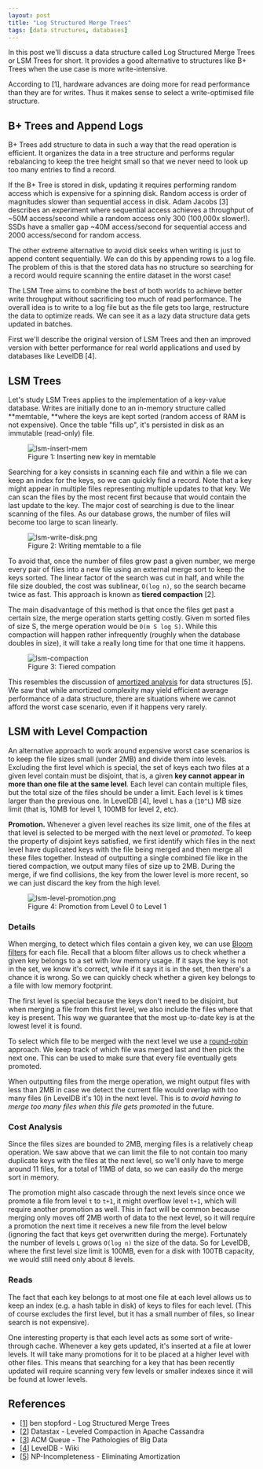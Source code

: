 ```yaml
---
layout: post
title: "Log Structured Merge Trees"
tags: [data structures, databases]
---
```


In this post we'll discuss a data structure called Log Structured Merge Trees or LSM Trees for short. It provides a good alternative to structures like B+ Trees when the use case is more write-intensive.

According to [1], hardware advances are doing more for read performance than they are for writes. Thus it makes sense to select a write-optimised file structure.

## B+ Trees and Append Logs

B+ Trees add structure to data in such a way that the read operation is efficient. It organizes the data in a tree structure and performs regular rebalancing to keep the tree height small so that we never need to look up too many entries to find a record.

If the B+ Tree is stored in disk, updating it requires performing random access which is expensive for a spinning disk. Random access is order of magnitudes slower than sequential access in disk. Adam Jacobs [3] describes an experiment where sequential access achieves a throughput of ~50M access/second while a random access only 300 (100,000x slower!). SSDs have a smaller gap ~40M access/second for sequential access and 2000 access/second for random access.

The other extreme alternative to avoid disk seeks when writing is just to append content sequentially. We can do this by appending rows to a log file. The problem of this is that the stored data has no structure so searching for a record would require scanning the entire dataset in the worst case!

The LSM Tree aims to combine the best of both worlds to achieve better write throughput without sacrificing too much of read performance. The overall idea is to write to a log file but as the file gets too large, restructure the data to optimize reads. We can see it as a lazy data structure data gets updated in batches.

First we'll describe the original version of LSM Trees and then an improved version with better performance for real world applications and used by databases like LevelDB [4].

## LSM Trees

Let's study LSM Trees applies to the implementation of a key-value database. Writes are initially done to an in-memory structure called **memtable, **where the keys are kept sorted (random access of RAM is not expensive). Once the table "fills up", it's persisted in disk as an immutable (read-only) file.

<figure class="center_children">
    <img src="{{site.url}}/resources/blog/2018-07-20-log-structured-merge-trees/2018_07_lsm-insert-mem2.png" alt="lsm-insert-mem" />
    <figcaption> Figure 1: Inserting new key in memtable</figcaption>
</figure>

Searching for a key consists in scanning each file and within a file we can keep an index for the keys, so we can quickly find a record. Note that a key might appear in multiple files representing multiple updates to that key. We can scan the files by the most recent first because that would contain the last update to the key. The major cost of searching is due to the linear scanning of the files. As our database grows, the number of files will become too large to scan linearly.

<figure class="center_children">
    <img src="{{site.url}}/resources/blog/2018-07-20-log-structured-merge-trees/2018_07_lsm-write-disk2.png" alt="lsm-write-disk.png" />
    <figcaption> Figure 2: Writing memtable to a file</figcaption>
</figure>

To avoid that, once the number of files grow past a given number, we merge every pair of files into a new file using an external merge sort to keep the keys sorted. The linear factor of the search was cut in half, and while the file size doubled, the cost was sublinear, `O(log n)`, so the search became twice as fast. This approach is known as **tiered compaction** [2].

The main disadvantage of this method is that once the files get past a certain size, the merge operation starts getting costly. Given m sorted files of size S, the merge operation would be `O(m S log S)`. While this compaction will happen rather infrequently (roughly when the database doubles in size), it will take a really long time for that one time it happens.

<figure class="center_children">
    <img src="{{site.url}}/resources/blog/2018-07-20-log-structured-merge-trees/2018_07_lsm-compaction1.png" alt="lsm-compaction" />
    <figcaption> Figure 3: Tiered compation</figcaption>
</figure>

This resembles the discussion of [amortized analysis]({{site.url}}/blog/2017/07/09/eliminating-amortization.html) for data structures [5]. We saw that while amortized complexity may yield efficient average performance of a data structure, there are situations where we cannot afford the worst case scenario, even if it happens very rarely.

## LSM with Level Compaction

An alternative approach to work around expensive worst case scenarios is to keep the file sizes small (under 2MB) and divide them into levels. Excluding the first level which is special, the set of keys each two files at a given level contain must be disjoint, that is, a given **key cannot appear in more than one file at the same level**. Each level can contain multiple files, but the total size of the files should be under a limit. Each level is k times larger than the previous one. In LevelDB [4], level `L` has a (`10^L`) MB size limit (that is, 10MB for level 1, 100MB for level 2, etc).

**Promotion.** Whenever a given level reaches its size limit, one of the files at that level is selected to be merged with the next level or *promoted*. To keep the property of disjoint keys satisfied, we first identify which files in the next level have duplicated keys with the file being merged and then merge all these files together. Instead of outputting a single combined file like in the tiered compaction, we output many files of size up to 2MB. During the merge, if we find collisions, the key from the lower level is more recent, so we can just discard the key from the high level.

<figure class="center_children">
    <img src="{{site.url}}/resources/blog/2018-07-20-log-structured-merge-trees/2018_07_lsm-level-promotion.png" alt="lsm-level-promotion.png" />
    <figcaption> Figure 4: Promotion from Level 0 to Level 1</figcaption>
</figure>

### Details

When merging, to detect which files contain a given key, we can use [Bloom filters]({{site.url}}/blog/2015/01/29/bloom-filters.html) for each file. Recall that a bloom filter allows us to check whether a given key belongs to a set with low memory usage. If it says the key is not in the set, we know it's correct, while if it says it is in the set, then there's a chance it is wrong. So we can quickly check whether a given key belongs to a file with low memory footprint.

The first level is special because the keys don't need to be disjoint, but when merging a file from this first level, we also include the files where that key is present. This way we guarantee that the most up-to-date key is at the lowest level it is found.

To select which file to be merged with the next level we use a [round-robin](https://en.wikipedia.org/wiki/Round-robin_scheduling) approach. We keep track of which file was merged last and then pick the next one. This can be used to make sure that every file eventually gets promoted.

When outputting files from the merge operation, we might output files with less than 2MB in case we detect the current file would overlap with too many files (in LevelDB it's 10) in the next level. This is to *avoid having to merge too many files when this file gets promoted* in the future.

### Cost Analysis

Since the files sizes are bounded to 2MB, merging files is a relatively cheap operation. We saw above that we can limit the file to not contain too many duplicate keys with the files at the next level, so we'll only have to merge around 11 files, for a total of 11MB of data, so we can easily do the merge sort in memory.

The promotion might also cascade through the next levels since once we promote a file from level `t` to `t+1`, it might overflow level `t+1`, which will require another promotion as well. This in fact will be common because merging only moves off 2MB worth of data to the next level, so it will require a promotion the next time it receives a new file from the level below (ignoring the fact that keys get overwritten during the merge). Fortunately the number of levels `L` grows `O(log n)` the size of the data. So for LevelDB, where the first level size limit is 100MB, even for a disk with 100TB capacity, we would still need only about 8 levels.

### Reads

The fact that each key belongs to at most one file at each level allows us to keep an index (e.g. a hash table in disk) of keys to files for each level. (This of course excludes the first level, but it has a small number of files, so linear search is not expensive).

One interesting property is that each level acts as some sort of write-through cache. Whenever a key gets updated, it's inserted at a file at lower levels. It will take many promotions for it to be placed at a higher level with other files. This means that searching for a key that has been recently updated will require scanning very few levels or smaller indexes since it will be found at lower levels.

## References

* [[1](http://www.benstopford.com/2015/02/14/log-structured-merge-trees/)] ben stopford - Log Structured Merge Trees
* [[2](https://www.datastax.com/dev/blog/leveled-compaction-in-apache-cassandra)] Datastax - Leveled Compaction in Apache Cassandra
* [[3](https://queue.acm.org/detail.cfm?id=1563874)] ACM Queue - The Pathologies of Big Data
* [[4](https://github.com/google/leveldb/blob/master/doc/impl.md)] LevelDB - Wiki
* [[5]({{site.url}}/blog/2017/07/09/eliminating-amortization.html)] NP-Incompleteness - Eliminating Amortization
